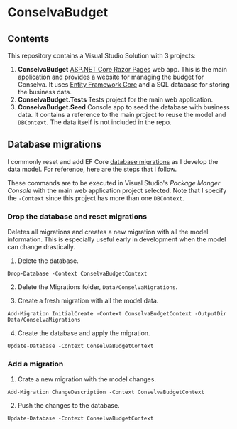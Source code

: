 # ConselvaBudget

## Contents

This repository contains a Visual Studio Solution with 3 projects:

1. **ConselvaBudget** [ASP.NET Core Razor Pages](https://learn.microsoft.com/en-us/aspnet/core/razor-pages/) web app. This is the main application and provides a website for managing the budget for Conselva. It uses [Entity Framework Core](https://learn.microsoft.com/en-us/aspnet/core/data/ef-rp/intro) and a SQL database for storing the business data.
2. **ConselvaBudget.Tests** Tests project for the main web application.
3. **ConselvaBudget.Seed** Console app to seed the database with business data. It contains a reference to the main project to reuse the model and `DBContext`. The data itself is not included in the repo.

## Database migrations

I commonly reset and add EF Core [database migrations](https://learn.microsoft.com/en-us/ef/core/managing-schemas/migrations/?tabs=vs) as I develop the data model. For reference, here are the steps that I follow.

These commands are to be executed in Visual Studio's *Package Manger Console* with the main web application project selected. Note that I specify the `-Context` since this project has more than one `DBContext`.

### Drop the database and reset migrations

Deletes all migrations and creates a new migration with all the model information. This is especially useful early in development when the model can change drastically.

1. Delete the database.

```
Drop-Database -Context ConselvaBudgetContext
```

2. Delete the Migrations folder, `Data/ConselvaMigrations`.

3. Create a fresh migration with all the model data.

```
Add-Migration InitialCreate -Context ConselvaBudgetContext -OutputDir Data/ConselvaMigrations
```

4. Create the database and apply the migration.

```
Update-Database -Context ConselvaBudgetContext
```

### Add a migration

1. Crate a new migration with the model changes.

```
Add-Migration ChangeDescription -Context ConselvaBudgetContext
```

2. Push the changes to the database.

```
Update-Database -Context ConselvaBudgetContext
```
